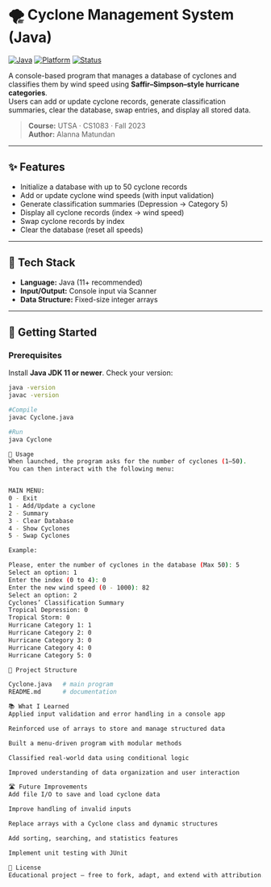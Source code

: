# 🌪️ Cyclone Management System (Java)

[![Java](https://img.shields.io/badge/Java-11+-red.svg)](https://www.java.com/)
[![Platform](https://img.shields.io/badge/Platform-Console-blue.svg)]()
[![Status](https://img.shields.io/badge/Status-Completed-brightgreen.svg)]()

A console-based program that manages a database of cyclones and classifies them by wind speed using **Saffir–Simpson–style hurricane categories**.  
Users can add or update cyclone records, generate classification summaries, clear the database, swap entries, and display all stored data.  

> **Course:** UTSA · CS1083 · Fall 2023  
> **Author:** Alanna Matundan  

---

## ✨ Features
- Initialize a database with up to 50 cyclone records  
- Add or update cyclone wind speeds (with input validation)  
- Generate classification summaries (Depression → Category 5)  
- Display all cyclone records (index → wind speed)  
- Swap cyclone records by index  
- Clear the database (reset all speeds)  

---

## 🧰 Tech Stack
- **Language:** Java (11+ recommended)  
- **Input/Output:** Console input via Scanner  
- **Data Structure:** Fixed-size integer arrays  

---

## 🚀 Getting Started
### Prerequisites
Install **Java JDK 11 or newer**. Check your version:  
```bash
java -version
javac -version

#Compile
javac Cyclone.java

#Run
java Cyclone

📖 Usage
When launched, the program asks for the number of cyclones (1–50).
You can then interact with the following menu:


MAIN MENU:
0 - Exit
1 - Add/Update a cyclone
2 - Summary
3 - Clear Database
4 - Show Cyclones
5 - Swap Cyclones

Example:

Please, enter the number of cyclones in the database (Max 50): 5
Select an option: 1
Enter the index (0 to 4): 0
Enter the new wind speed (0 - 1000): 82
Select an option: 2
Cyclones’ Classification Summary
Tropical Depression: 0
Tropical Storm: 0
Hurricane Category 1: 1
Hurricane Category 2: 0
Hurricane Category 3: 0
Hurricane Category 4: 0
Hurricane Category 5: 0

🧱 Project Structure

Cyclone.java   # main program
README.md      # documentation

📚 What I Learned
Applied input validation and error handling in a console app

Reinforced use of arrays to store and manage structured data

Built a menu-driven program with modular methods

Classified real-world data using conditional logic

Improved understanding of data organization and user interaction

🛣️ Future Improvements
Add file I/O to save and load cyclone data

Improve handling of invalid inputs

Replace arrays with a Cyclone class and dynamic structures

Add sorting, searching, and statistics features

Implement unit testing with JUnit

📜 License
Educational project — free to fork, adapt, and extend with attribution.
